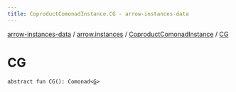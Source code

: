 ```yaml
---
title: CoproductComonadInstance.CG - arrow-instances-data
---
```


[arrow-instances-data](../../index.html) / [arrow.instances](../index.html) / [CoproductComonadInstance](index.html) / [CG](./-c-g.html)

# CG

`abstract fun CG(): Comonad<`[`G`](index.html#G)`>`